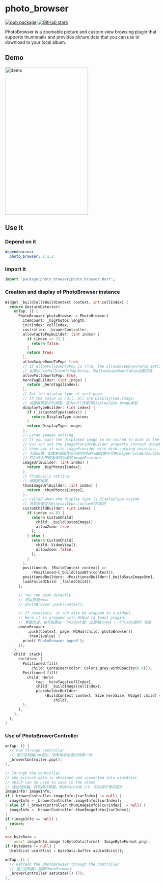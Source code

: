 # photo_browser

[![pub package](https://img.shields.io/pub/v/photo_browser.svg)](https://pub.dartlang.org/packages/photo_browser)
[![GitHub stars](https://img.shields.io/github/stars/chenhongchen/photo_browser.svg?style=social&label=Stars)](https://github.com/chenhongchen/photo_browser)

PhotoBrowser is a zoomable picture and custom view browsing plugin that supports thumbnails and provides picture data that you can use to download to your local album.

## Demo

<img src="https://github.com/chenhongchen/test_photos_lib/raw/master/gif/photo_browser_3.gif" width="270" height="480" alt="demo"/>

## Use it

### Depend on it

```yaml
dependencies:
  photo_browser: 2.1.2
```

### Import it

```dart
import 'package:photo_browser/photo_browser.dart';
```

### Creation and display of PhotoBrowser instance

```dart
Widget _buildCell(BuildContext context, int cellIndex) {
  return GestureDetector(
    onTap: () {
      PhotoBrowser photoBrowser = PhotoBrowser(
        itemCount: _bigPhotos.length,
        initIndex: cellIndex,
        controller: _browerController,
        allowTapToPopBuilder: (int index) {
          if (index == 7) {
            return false;
          }
          return true;
        },
        allowSwipeDownToPop: true,
        // If allowPullDownToPop is true, the allowSwipeDownToPop setting is invalid.
        // 如果allowPullDownToPop为true，则allowSwipeDownToPop设置无效
        allowPullDownToPop: true,
        heroTagBuilder: (int index) {
          return _heroTags[index];
        },
        // Set the display type of each page,
        // if the value is null, all are DisplayType.image.
        // 设置每页显示的类型，值为null则都为DisplayType.image类型
        displayTypeBuilder: (int index) {
          if (_isCustomType(index)) {
            return DisplayType.custom;
          }
          return DisplayType.image;
        },
        // Large images setting.
        // If you want the displayed image to be cached to disk at the same time,
        // you can set the imageProviderBuilder property instead imageUrlBuilder,
        // then set it with imageProvider with disk caching function.
        // 大图设置，如果希望图片显示的同时进行磁盘缓存可换imageProviderBuilder属性设置，
        // 然后传入带磁盘缓存功能的imageProvider
        imageUrlBuilder: (int index) {
          return _bigPhotos[index];
        },
        // Thumbnails setting.
        // 缩略图设置
        thumImageUrlBuilder: (int index) {
          return _thumPhotos[index];
        },
        // Called when the display type is DisplayType.custom.
        // 当显示类型为DisplayType.custom时会调用
        customChildBuilder: (int index) {
          if (index == 6) {
            return CustomChild(
              child: _buildCustomImage(),
              allowZoom: true,
            );
          } else {
            return CustomChild(
              child: VideoView(),
              allowZoom: false,
            );
          }
        },
        positioneds: (BuildContext context) =>
            <Positioned>[_buildCloseBtn(context)],
        positionedBuilders: <PositionedBuilder>[_buildSaveImageBtn],
        loadFailedChild: _failedChild(),
      );

      // You can push directly.
      // 可以直接push
      // photoBrowser.push(context);

      // If necessary, it can also be wrapped in a widget
      // Here it is wrapped with HCHud (a toast plugin)
      // 需要的话，也可包裹在一个Widget里，这里用HCHud（一个Toast插件）包裹
      photoBrowser
          .push(context, page: HCHud(child: photoBrowser))
          .then((value) {
        print('PhotoBrowser poped');
      });
    },
    child: Stack(
      children: [
        Positioned.fill(
            child: Container(color: Colors.grey.withOpacity(0.6))),
        Positioned.fill(
          child: Hero(
              tag: _heroTags[cellIndex],
              child: _buildImage(cellIndex),
              placeholderBuilder:
                  (BuildContext context, Size heroSize, Widget child) =>
                      child),
        ),
      ],
    ),
  );
}
```

### Use of PhotoBrowerController

```dart
onTap: () {
  // Pop through controller
  // 通过控制器pop退出，效果和单击退出效果一样
  _browerController.pop();
},
```

```dart
// Through the controller,
// the picture data is obtained and converted into uint8list,
// which can be used to save to the album
// 通过控制器，获取图片数据，转换为Uint8List，可以用于保存图片
ImageInfo? imageInfo;
if (_browerController.imageInfos[curIndex] != null) {
  imageInfo = _browerController.imageInfos[curIndex];
} else if (_browerController.thumImageInfos[curIndex] != null) {
  imageInfo = _browerController.thumImageInfos[curIndex];
}
if (imageInfo == null) {
  return;
}

var byteData =
    await imageInfo.image.toByteData(format: ImageByteFormat.png);
if (byteData != null) {
  Uint8List uint8list = byteData.buffer.asUint8List();
```

```dart
onTap: () {
  // Refresh the photoBrowser through the controller
  // 通过控制器，刷新PhotoBrowser
  _browerController.setState(() {});
},
```